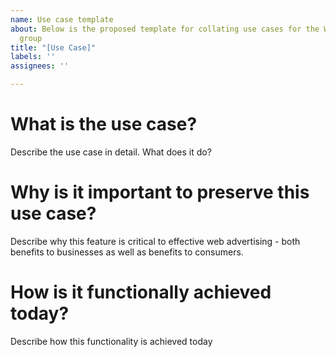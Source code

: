 ```yaml
---
name: Use case template
about: Below is the proposed template for collating use cases for the W3C web advertising
  group
title: "[Use Case]"
labels: ''
assignees: ''

---
```


# What is the use case?

Describe the use case in detail. What does it do?

# Why is it important to preserve this use case?

Describe why this feature is critical to effective web advertising - both benefits to businesses as well as benefits to consumers.

# How is it functionally achieved today?

Describe how this functionality is achieved today
